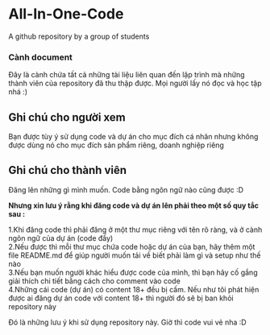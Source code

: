 # All-In-One-Code
A github repository by a group of students <br />

### Cành document
Đây là cành chứa tất cả những tài liệu liên quan đến lập trình mà những thành viên của repository đã thu thập được. Mọi người lấy nó đọc và học tập nhá :)

## Ghi chú cho người xem
Bạn được tùy ý sử dụng code và dự án cho mục đích cá nhân nhưng không được dùng nó cho mục đích sản phẩm riêng, doanh nghiệp riêng

## Ghi chú cho thành viên

Đăng lên những gì mình muốn. Code bằng ngôn ngữ nào cũng được :D <br />

**Nhưng xin lưu ý rằng khi đăng code và dự án lên phải theo một số quy tắc sau :** <br />

1.Khi đăng code thì phải đăng ở một thư mục riêng với tên rõ ràng, và ở cành ngôn ngữ của dự án (code đấy) <br />
2.Nếu được thì mỗi thư mục chứa code hoặc dự án của bạn, hãy thêm một file README.md để giúp người muốn tải về biết phải làm gì và setup như thế nào <br />
3.Nếu bạn muốn người khác hiểu được code của mình, thì bạn hãy cố gắng giải thích chi tiết bằng cách cho comment vào code <br />
4.Những cái code (dự án) có content 18+ đều bị cấm. Nếu như tôi phát hiện được ai đăng dự án code với content 18+ thì người đó sẽ bị ban khỏi repository này<br />

Đó là những lưu ý khi sử dụng repository này. Giờ thì code vui vẻ nha :D
